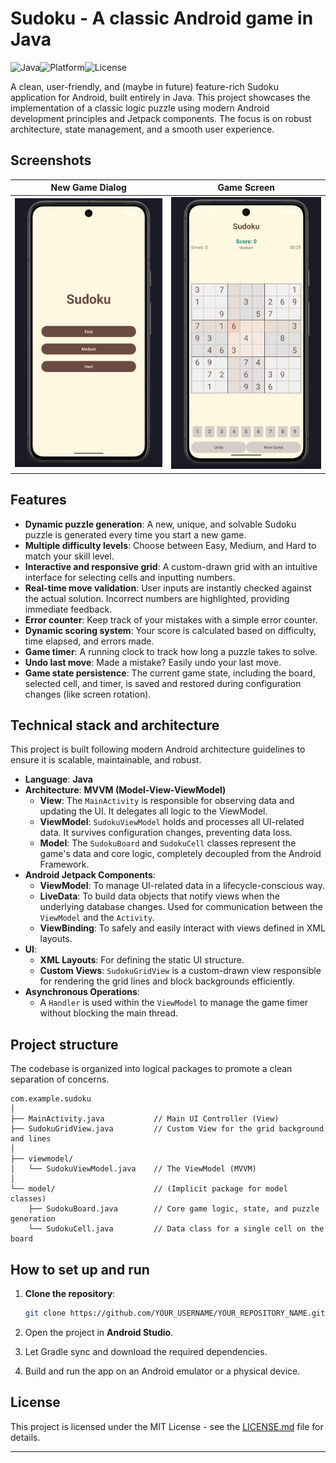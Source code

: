 # Sudoku - A classic Android game in Java

![Java](https://img.shields.io/badge/language-Java-orange.svg)![Platform](https://img.shields.io/badge/platform-Android-green.svg)![License](https://img.shields.io/badge/license-MIT-blue.svg)

A clean, user-friendly, and (maybe in future) feature-rich Sudoku application for Android, built entirely in Java. This project showcases the implementation of a classic logic puzzle using modern Android development principles and Jetpack components. The focus is on robust architecture, state management, and a smooth user experience.

## Screenshots

|                      New Game Dialog                       |                   Game Screen                   |
|:----------------------------------------------------------:|:-----------------------------------------------:|
| ![New game dialog screenshot](assets/new_game_dialog.png)  | ![Gameplay screenshot](assets/game_screen.png)  |

## Features

- **Dynamic puzzle generation**: A new, unique, and solvable Sudoku puzzle is generated every time you start a new game.
- **Multiple difficulty levels**: Choose between Easy, Medium, and Hard to match your skill level.
- **Interactive and responsive grid**: A custom-drawn grid with an intuitive interface for selecting cells and inputting numbers.
- **Real-time move validation**: User inputs are instantly checked against the actual solution. Incorrect numbers are highlighted, providing immediate feedback.
- **Error counter**: Keep track of your mistakes with a simple error counter.
- **Dynamic scoring system**: Your score is calculated based on difficulty, time elapsed, and errors made.
- **Game timer**: A running clock to track how long a puzzle takes to solve.
- **Undo last move**: Made a mistake? Easily undo your last move.
- **Game state persistence**: The current game state, including the board, selected cell, and timer, is saved and restored during configuration changes (like screen rotation).

## Technical stack and architecture

This project is built following modern Android architecture guidelines to ensure it is scalable, maintainable, and robust.

- **Language**: **Java**
- **Architecture**: **MVVM (Model-View-ViewModel)**
    - **View**: The `MainActivity` is responsible for observing data and updating the UI. It delegates all logic to the ViewModel.
    - **ViewModel**: `SudokuViewModel` holds and processes all UI-related data. It survives configuration changes, preventing data loss.
    - **Model**: The `SudokuBoard` and `SudokuCell` classes represent the game's data and core logic, completely decoupled from the Android Framework.
- **Android Jetpack Components**:
    - **ViewModel**: To manage UI-related data in a lifecycle-conscious way.
    - **LiveData**: To build data objects that notify views when the underlying database changes. Used for communication between the `ViewModel` and the `Activity`.
    - **ViewBinding**: To safely and easily interact with views defined in XML layouts.
- **UI**:
    - **XML Layouts**: For defining the static UI structure.
    - **Custom Views**: `SudokuGridView` is a custom-drawn view responsible for rendering the grid lines and block backgrounds efficiently.
- **Asynchronous Operations**:
    - A `Handler` is used within the `ViewModel` to manage the game timer without blocking the main thread.

## Project structure

The codebase is organized into logical packages to promote a clean separation of concerns.

```
com.example.sudoku
│
├── MainActivity.java           // Main UI Controller (View)
├── SudokuGridView.java         // Custom View for the grid background and lines
│
├── viewmodel/
│   └── SudokuViewModel.java    // The ViewModel (MVVM)
│
└── model/                      // (Implicit package for model classes)
    ├── SudokuBoard.java        // Core game logic, state, and puzzle generation
    └── SudokuCell.java         // Data class for a single cell on the board
```

## How to set up and run

1. **Clone the repository**:

    ```bash
    git clone https://github.com/YOUR_USERNAME/YOUR_REPOSITORY_NAME.git
    ```

2. Open the project in **Android Studio**.
3. Let Gradle sync and download the required dependencies.
4. Build and run the app on an Android emulator or a physical device.

## License

This project is licensed under the MIT License - see the [LICENSE.md](LICENSE.md) file for details.

---
